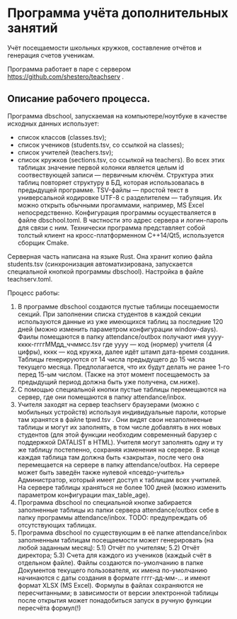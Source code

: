 # Программа учёта дополнительных занятий

Учёт посещаемости школьных кружков, составление отчётов и генерация счетов ученикам.

Программа работает в паре с сервером
https://github.com/shestero/teachserv .

## Описание рабочего процесса.

Программа dbschool, запускаемая на компьютере/ноутбуке в качестве исходных данных использует:
- список классов (classes.tsv);
- список учеников (students.tsv, со ссылкой на classes);
- список учителей (teachers.tsv);
- список кружков (sections.tsv, со ссылкой на teachers).
  Во всех этих таблицах значение первой колонки является целым id соотвествующей записи — первичным ключём.
  Структура этих таблиц повторяет структуру в БД, которая использовалась в предыдущей программе.
  TSV-файлы — простой текст в универсальной кодировке UTF-8 с разделителем — табуляция. Их можно открыть обычными прогаммами, например, MS Excel непосредственно.
  Конфигурация программы осуществаляется в файле dbschool.toml. В частности это адрес сервера и логин-пароль для связи с ним.
  Технически программа представляет собой толстый клиент на кросс-платформенном С++14/Qt5, используется сборщик Cmake.

Серверная часть написана на языке Rust.
Она хранит копию файла students.tsv (синхронизация автоматизирована, запускается специальной кнопкой программы dbschool). Настройка в файле teachserv.toml.

Процесс работы:
1) В программе dbschool создаются пустые таблицы посещаемости секций. При заполнении списка студентов в каждой секции используются данные из уже имеющихся таблиц за последние 120 дней (можно изменить параметром конфигурации window-days).
   Фаилы помещаются в папку attendance/outbox  получают имя уууу-кккк-ггггММдд_ччммсс.tsv где уууу — код (нормер) учителя (4 цифры), кккк — код кружка, далее идёт штамп дата-время создания.
   Таблицы генерируются от 14 числа предыдущего до 15 числа текущего месяца. Предполагается, что их будут делать не ранее 1-го перед 15-ым числом. (Также на этот момент посещаемость за предыдущий период должна быть уже получена, см.ниже).
2) С помощью специальной кнопки пустые таблицы перемещаются на сервер, где они помещаются в папку attendance/inbox.
3) Учителя заходят на сервер teachserv браузерами (можно с мобильных устройств) используя индивидуальные пароли, которые там хранятся в файле tpwd.tsv .
   Они видят свои незаполнееные таблицы и могут их заполнять, в том числе добавлять в них новых студентов (для этой функции необходим современный барузер с поддержкой DATALIST в HTML).
   Учителя могут заполнять одну и ту же таблицу постепенно, сохраняя изменения на сервере. В конце каждая таблица там должна быть «закрыта», после чего она перемещается на сервере в папку attendance/outbox.
   На сервере может быть заведён также нулевой «псевдо-учитель» Администратор, который имеет доступ к таблицам всех учитилей.
   На сервере таблицы храняться не более 100 дней (можно изменить параметром конфигурации max_table_age).
4) Программа dbschool по специальной кнопке забирается заполненные таблицы из папки сервера attendance/outbox себе в папку программы attendance/inbox.
   TODO: предупреждать об отсутствующих таблицах.
5) Программа dbschool по существующим в её папке attendance/inbox заполненным таблицам посещаемости может генерировать (на любой заданным месяц):
   5.1) Отчёт по учителям;
   5.2) Отчёт директора;
   5.3) Счета для каждого из учеников (каждый счёт в отдельном файле).
   Файлы создаются по-умолчанию в папке Документов текущего пользователя, их имена по-умолчанию начинаются с даты создания в формате гггг-дд-мм-… и имеют формат XLSX (MS Excel).
   Формулы в файлах сохраняются не пересчитанными; в зависимости от версии электронной таблицы после открытия может понадобиться запуск в ручную функции пересчёта формул(!)
